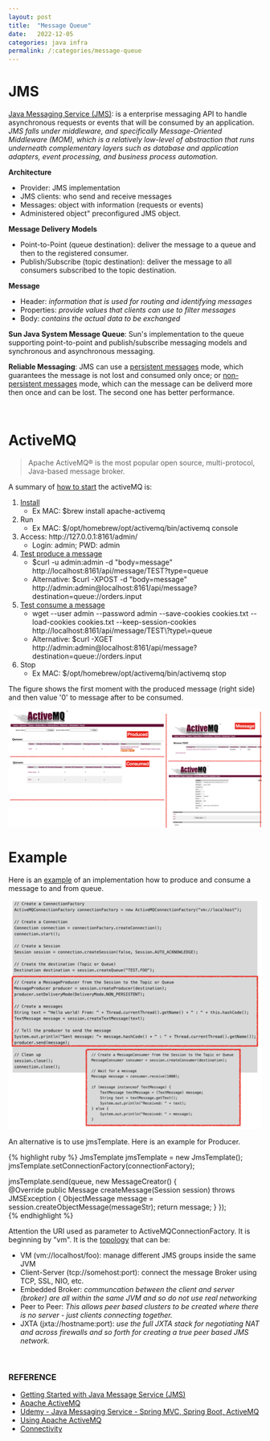```yaml
---
layout: post
title:  "Message Queue"
date:   2022-12-05
categories: java infra
permalink: /:categories/message-queue
---
```


<h1>JMS</h1>

<p><a href="https://www.oracle.com/technical-resources/articles/java/intro-java-message-service.html">Java Messaging Service (JMS)</a>: is a enterprise messaging API to handle asynchronous requests or events that will be consumed by an application. <em>JMS falls under middleware, and specifically Message-Oriented Middleware (MOM), which is a relatively low-level of abstraction that runs underneath complementary layers such as database and application adapters, event processing, and business process automation.</em></p>

<p><b>Architecture</b></p>
<ul>
  <li>Provider: JMS implementation</li>
  <li>JMS clients: who send and receive messages</li>
  <li>Messages: object with information (requests or events)</li>
  <li>Administered object" preconfigured JMS object.</li>
</ul>

<p><b>Message Delivery Models</b></p>
<ul>
  <li>Point-to-Point (queue destination): deliver the message to a queue and then to the registered consumer.</li>
  <li>Publish/Subscribe (topic destination): deliver the message to all consumers subscribed to the topic destination. </li>
</ul>

<p><b>Message</b></p>
<ul>
  <li>Header: <em>information that is used for routing and identifying messages</em></li>
  <li>Properties: <em>provide values that clients can use to filter messages</em></li>
  <li>Body: <em>contains the actual data to be exchanged</em></li>
</ul>

<p><b>Sun Java System Message Queue</b>: Sun's implementation to the queue supporting point-to-point and publish/subscribe messaging models and synchronous and asynchronous messaging.</p>

<p><b>Reliable Messaging</b>: JMS can use a <u>persistent messages</u> mode, which guarantees the message is not lost and consumed only once; or <u>non-persistent messages</u> mode, which can the message can be deliverd more then once and can be lost. The second one has better performance.</p>


<br />
<h1>ActiveMQ</h1>

<blockquote>Apache ActiveMQ® is the most popular open source, multi-protocol, Java-based message broker.</blockquote>

<p>A summary of <a href="https://activemq.apache.org/getting-started">how to start</a> the activeMQ is:</p>

<ol>
  <li><a href="https://activemq.apache.org/getting-started#Pre-InstallationRequirements">Install</a>
    <ul>
      <li>Ex MAC: $brew install apache-activemq</li>
    </ul>
  </li>
  <li>Run
    <ul>
      <li>Ex MAC: $/opt/homebrew/opt/activemq/bin/activemq console</li>
    </ul>
  </li>
  <li>Access: http://127.0.0.1:8161/admin/
    <ul>
      <li>Login: admin; PWD: admin</li>
    </ul>
  </li>
  <li><a href="https://activemq.apache.org/rest">Test produce a message</a>
    <ul>
      <li>$curl -u admin:admin -d "body=message" http://localhost:8161/api/message/TEST?type=queue</li>
      <li>Alternative: $curl -XPOST -d "body=message" http://admin:admin@localhost:8161/api/message?destination=queue://orders.input</li>
    </ul>
  </li>
  <li><a href="https://activemq.apache.org/rest">Test consume a message</a>
    <ul>
      <li>wget --user admin --password admin --save-cookies cookies.txt --load-cookies cookies.txt --keep-session-cookies  http://localhost:8161/api/message/TEST\?type\=queue</li>
      <li>Alternative: $curl -XGET http://admin:admin@localhost:8161/api/message?destination=queue://orders.input</li>
    </ul>
  </li>
  <li>Stop
    <ul>
      <li>Ex MAC: $/opt/homebrew/opt/activemq/bin/activemq stop</li>
    </ul>
  </li>
</ol>

<p>The figure shows the first moment with the produced message (right side) and then value '0' to message after to be consumed.</p>

<p><center>
  <img src="/img/infra/activemq.png" />
</center></p>

<h1>Example</h1>

<p>Here is an <a href="https://activemq.apache.org/hello-world">example</a> of an implementation how to produce and consume a message to and from queue.</p>

<p><center>
  <img src="/img/infra/activemq_example.png" />
</center></p>

<p>An alternative is to use jmsTemplate. Here is an example for Producer.</p>

{% highlight ruby %}
JmsTemplate jmsTemplate = new JmsTemplate();
		jmsTemplate.setConnectionFactory(connectionFactory);

jmsTemplate.send(queue, new MessageCreator() {    			
  @Override
  public Message createMessage(Session session) throws JMSException {
    ObjectMessage message = session.createObjectMessage(messageStr);
      return message;
    }
});    
{% endhighlight %}

<p>Attention the URI used as parameter to ActiveMQConnectionFactory. It is beginning by "vm". It is the <a href="https://activemq.apache.org/topologies">topology</a> that can be:</p>

<ul>
  <li>VM (vm://localhost/foo): manage different JMS groups inside the same JVM</li>
  <li>Client-Server (tcp://somehost:port): connect the message Broker using TCP, SSL, NIO, etc.</li>
  <li>Embedded Broker: <em>communcation between the client and server (broker) are all within the same JVM and so do not use real networking</em></li>
  <li>Peer to Peer: <em>This allows peer based clusters to be created where there is no server - just clients connecting together.</em></li>
  <li>JXTA (jxta://hostname:port): <em>use the full JXTA stack for negotiating NAT and across firewalls and so forth for creating a true peer based JMS network.</em></li>
</ul>


<br />
<h3>REFERENCE</h3>

<ul>
  <li><a href="https://www.oracle.com/technical-resources/articles/java/intro-java-message-service.html">Getting Started with Java Message Service (JMS)</a></li>
  <li><a href="https://activemq.apache.org/">Apache ActiveMQ</a></li>
  <li><a href="https://www.udemy.com/course/java-messaging-service-spring-mvc-spring-boot-activemq/">Udemy - Java Messaging Service - Spring MVC, Spring Boot, ActiveMQ</a></li>
  <li><a href="https://activemq.apache.org/using-activemq">Using Apache ActiveMQ</a></li>
  <li><a href="https://activemq.apache.org/connectivity">Connectivity</a></li>
</ul>
